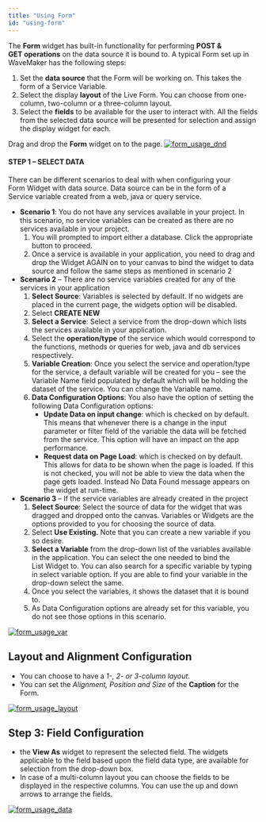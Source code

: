 ```yaml
---
title: "Using Form"
id: "using-form"
---
```


The **Form** widget has built-in functionality for performing **POST & GET operations** on the data source it is bound to. A typical Form set up in WaveMaker has the following steps:

1. Set the **data source** that the Form will be working on. This takes the form of a Service Variable.
2. Select the display **layout** of the Live Form. You can choose from one-column, two-column or a three-column layout.
3. Select the **fields** to be available for the user to interact with. All the fields from the selected data source will be presented for selection and assign the display widget for each.

Drag and drop the **Form** widget on to the page. [![form_usage_dnd](/learn/assets/form_usage_dnd.png)](/learn/assets/form_usage_dnd.png)

#### STEP 1 – SELECT DATA

There can be different scenarios to deal with when configuring your Form Widget with data source. Data source can be in the form of a Service variable created from a web, java or query service.

- **Scenario 1**: You do not have any services available in your project. In this scenario, no service variables can be created as there are no services available in your project.
    1. You will prompted to import either a database. Click the appropriate button to proceed.
    2. Once a service is available in your application, you need to drag and drop the Widget AGAIN on to your canvas to bind the widget to data source and follow the same steps as mentioned in scenario 2
- **Scenario 2** – There are no service variables created for any of the services in your application
    1. **Select Source**: Variables is selected by default. If no widgets are placed in the current page, the widgets option will be disabled.
    2. Select **CREATE NEW**
    3. **Select a Service**: Select a service from the drop-down which lists the services available in your application.
    4. Select the **operation/type** of the service which would correspond to the functions, methods or queries for web, java and db services respectively.
    5. **Variable Creation**: Once you select the service and operation/type for the service, a default variable will be created for you – see the Variable Name field populated by default which will be holding the dataset of the service. You can change the Variable name.
    6. **Data Configuration Options**: You also have the option of setting the following Data Configuration options:
        - **Update Data on input change**: which is checked on by default. This means that whenever there is a change in the input parameter or filter field of the variable the data will be fetched from the service. This option will have an impact on the app performance.
        - **Request data on Page Load**: which is checked on by default. This allows for data to be shown when the page is loaded. If this is not checked, you will not be able to view the data when the page gets loaded. Instead No Data Found message appears on the widget at run-time.
- **Scenario 3** – If the service variables are already created in the project
    1. **Select Source**: Select the source of data for the widget that was dragged and dropped onto the canvas. Variables or Widgets are the options provided to you for choosing the source of data.
    2. Select **Use Existing.** Note that you can create a new variable if you so desire.
    3. **Select a Variable** from the drop-down list of the variables available in the application. You can select the one needed to bind the List Widget to. You can also search for a specific variable by typing in select variable option. If you are able to find your variable in the drop-down select the same.
    4. Once you select the variables, it shows the dataset that it is bound to.
    5. As Data Configuration options are already set for this variable, you do not see those options in this scenario.

[![form_usage_var](/learn/assets/form_usage_var.png)](/learn/assets/form_usage_var.png)

## Layout and Alignment Configuration

- You can choose to have a _1-, 2- or 3-column layout_.
- You can set the _Alignment, Position and Size_ of the **Caption** for the Form.

[![form_usage_layout](/learn/assets/form_usage_layout.png)](/learn/assets/form_usage_layout.png)

## Step 3: Field Configuration

- the **View As** widget to represent the selected field. The widgets applicable to the field based upon the field data type, are available for selection from the drop-down box.
- In case of a multi-column layout you can choose the fields to be displayed in the respective columns. You can use the up and down arrows to arrange the fields.

[![form_usage_data](/learn/assets/form_usage_data.png)](/learn/assets/form_usage_data.png)
